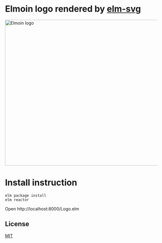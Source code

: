 # Elmoin logo rendered by [elm-svg](https://github.com/evancz/elm-svg)

<img src="https://cdn.rawgit.com/sectore/elmoin-logo-media/master/elmoin-logo.svg" alt="Elmoin logo" width="507" height="481">

# Install instruction

```
elm package install
elm reactor
```

Open http://localhost:8000/Logo.elm


## License
[MIT](./LICENSE.md)
